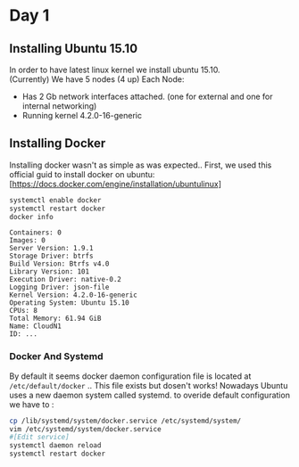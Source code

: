 # Day 1

## Installing Ubuntu 15.10
In order to have latest linux kernel we install ubuntu 15.10.  
(Currently) We have 5 nodes (4 up) Each Node:

- Has 2 Gb network interfaces attached. (one for external and one for internal networking)
- Running kernel 4.2.0-16-generic


## Installing Docker

Installing docker wasn't as simple as was expected..
First, we used this official guid to install docker on ubuntu:
[https://docs.docker.com/engine/installation/ubuntulinux]  
```bash
systemctl enable docker  
systemctl restart docker
docker info
```   
``` 
Containers: 0
Images: 0
Server Version: 1.9.1
Storage Driver: btrfs
Build Version: Btrfs v4.0
Library Version: 101
Execution Driver: native-0.2
Logging Driver: json-file
Kernel Version: 4.2.0-16-generic
Operating System: Ubuntu 15.10
CPUs: 8
Total Memory: 61.94 GiB
Name: CloudN1
ID: ...
```
### Docker And Systemd 
By default it seems docker daemon configuration file is located at `/etc/default/docker` .. This file exists but dosen't works! 
Nowadays Ubuntu uses a new daemon system called systemd. to overide default configuration we have to :  
```bash
cp /lib/systemd/system/docker.service /etc/systemd/system/
vim /etc/systemd/system/docker.service
#[Edit service]  
systemctl daemon reload
systemctl restart docker
```
